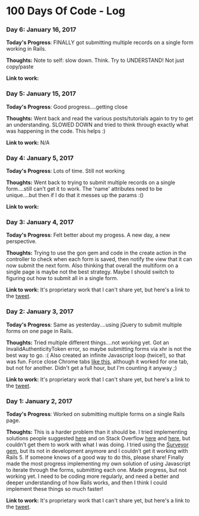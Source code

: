 # 100 Days Of Code - Log

### Day 6: January 16, 2017

**Today's Progress**: FINALLY got submitting multiple records on a single form working in Rails.

**Thoughts:** Note to self: slow down. Think. Try to UNDERSTAND! Not just copy/paste

**Link to work:**

### Day 5: January 15, 2017

**Today's Progress**: Good progress....getting close

**Thoughts:** Went back and read the various posts/tutorials again to try to get an understanding. SLOWED DOWN and tried to think through exactly what was happening in the code. This helps :)

**Link to work:** N/A

### Day 4: January 5, 2017

**Today's Progress**: Lots of time. Still not working

**Thoughts:** Went back to trying to submit multiple records on a single form....still can't get it to work. The 'name' attributes need to be unique....but then if I do that it messes up the params :()

**Link to work:**

### Day 3: January 4, 2017

**Today's Progress**: Felt better about my progess. A new day, a new perspective.

**Thoughts:** Trying to use the gon gem and code in the create action in the controller to
check when each form is saved, then notify the view that it can now submit the next form. Also thinking that overall the multiform on a single page is maybe not the best strategy.
Maybe I should switch to figuring out how to submit all in a single form.

**Link to work:** It's proprietary work that I can't share yet, but here's a link to the [tweet](https://twitter.com/cockerhamAndrew/status/816644858068746240).

### Day 2: January 3, 2017

**Today's Progress**: Same as yesterday....using jQuery to submit multiple forms on one page in Rails.

**Thoughts:** Tried multiple different things....not working yet. Got an InvalidAuthenticityToken error, so maybe submitting forms via xhr is not the best way to go. :( Also created an infinite Javascript loop (twice!), so that was fun. Force close Chrome tabs [like this](https://css-tricks.com/force-quit-tab-google-chrome/), although it worked for one tab, but not for another. Didn't get a full hour, but I'm counting it anyway ;)

**Link to work:** It's proprietary work that I can't share yet, but here's a link to the [tweet](https://twitter.com/cockerhamAndrew/status/816281346054258688).

### Day 1: January 2, 2017

**Today's Progress**: Worked on submitting multiple forms on a single Rails page.

**Thoughts:** This is a harder problem than it should be. I tried implementing solutions people suggested [here](http://vicfriedman.github.io/blog/2015/07/18/create-multiple-objects-from-single-form-in-rails/) and on Stack Overflow [here](http://stackoverflow.com/questions/972857/multiple-objects-in-a-rails-form) and [here](http://stackoverflow.com/questions/23791761/creating-multiple-objects-in-a-form-rails/23791879#23791879), but couldn't get them to work with what I was doing. I tried using the [Surveyor gem](https://github.com/NUBIC/surveyor), but its not in development anymore and I couldn't get it working with Rails 5. If someone knows of a good way to do this, please share! Finally made the most progress implementing my own solution of using Javascript to iterate through the forms, submitting each one. Made progress, but not working yet. I need to be coding more regularly, and need a better and deeper understanding of how Rails works, and then I think I could implement these things so much faster!

**Link to work:** It's proprietary work that I can't share yet, but here's a link to the [tweet](https://twitter.com/cockerhamAndrew/status/816115630365691904).
